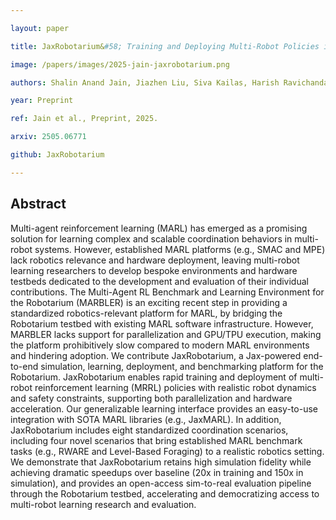 ```yaml
---

layout: paper

title: JaxRobotarium&#58; Training and Deploying Multi-Robot Policies in 10 Minutes

image: /papers/images/2025-jain-jaxrobotarium.png

authors: Shalin Anand Jain, Jiazhen Liu, Siva Kailas, Harish Ravichandar

year: Preprint

ref: Jain et al., Preprint, 2025.

arxiv: 2505.06771

github: JaxRobotarium

---
```


## Abstract

Multi-agent reinforcement learning (MARL) has emerged as a promising solution for learning complex and scalable coordination behaviors in multi-robot systems. However, established MARL platforms (e.g., SMAC and MPE) lack robotics relevance and hardware deployment, leaving multi-robot learning researchers to develop bespoke environments and hardware testbeds dedicated to the development and evaluation of their individual contributions. The Multi-Agent RL Benchmark and Learning Environment for the Robotarium (MARBLER) is an exciting recent step in providing a standardized robotics-relevant platform for MARL, by bridging the Robotarium testbed with existing MARL software infrastructure. However, MARBLER lacks support for parallelization and GPU/TPU execution, making the platform prohibitively slow compared to modern MARL environments and hindering adoption. We contribute JaxRobotarium, a Jax-powered end-to-end simulation, learning, deployment, and benchmarking platform for the Robotarium. JaxRobotarium enables rapid training and deployment of multi-robot reinforcement learning (MRRL) policies with realistic robot dynamics and safety constraints, supporting both parallelization and hardware acceleration. Our generalizable learning interface provides an easy-to-use integration with SOTA MARL libraries (e.g., JaxMARL). In addition, JaxRobotarium includes eight standardized coordination scenarios, including four novel scenarios that bring established MARL benchmark tasks (e.g., RWARE and Level-Based Foraging) to a realistic robotics setting. We demonstrate that JaxRobotarium retains high simulation fidelity while achieving dramatic speedups over baseline (20x in training and 150x in simulation), and provides an open-access sim-to-real evaluation pipeline through the Robotarium testbed, accelerating and democratizing access to multi-robot learning research and evaluation.